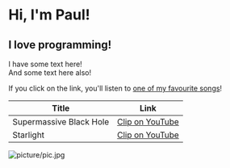 # Hi, I'm Paul! 
## I love programming!

I have some text here!  
And some text here also!  

If you click on the link, you'll listen to [one of my favourite songs](https://www.youtube.com/watch?v=ughBjosWQak&list=RDughBjosWQak&start_radio=1)!

Title | Link
-- | --
Supermassive Black Hole| [Clip on YouTube](https://www.youtube.com/watch?v=Xsp3_a-PMTw)
Starlight | [Clip on YouTube](https://www.youtube.com/watch?v=Pgum6OT_VH8)

![picture/pic.jpg](picture/pic.jpg)
